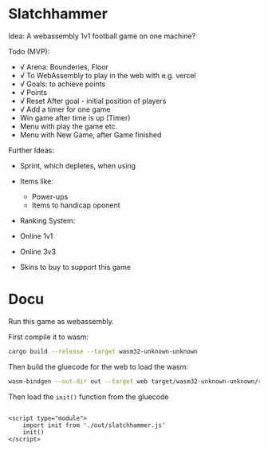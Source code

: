 # Slatchhammer

Idea: A webassembly 1v1 football game on one machine?


Todo (MVP):
- √ Arena: Bounderies, Floor
- √ To WebAssembly to play in the web with e.g. vercel
- √ Goals: to achieve points
- √ Points
- √ Reset After goal - initial position of players
- √ Add a timer for one game
- Win game after time is up (Timer)
- Menu with play the game etc.
- Menu with New Game, after Game finished

Further Ideas:
- Sprint, which depletes, when using
- Items like:
  - Power-ups
  - Items to handicap oponent

- Ranking System:
- Online 1v1
- Online 3v3
- Skins to buy to support this game


# Docu

Run this game as webassembly.

First compile it to wasm:

```sh
cargo build --release --target wasm32-unknown-unknown
```

Then build the gluecode for the web to load the wasm:

```sh
wasm-bindgen --out-dir out --target web target/wasm32-unknown-unknown/release/slatchhammer.wasm
```


Then load the `init()` function from the gluecode

```
 
<script type="module">
    import init from './out/slatchhammer.js'
    init()
</script>
```
